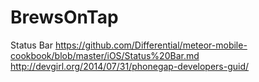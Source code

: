 BrewsOnTap
==========

Status Bar
https://github.com/Differential/meteor-mobile-cookbook/blob/master/iOS/Status%20Bar.md
http://devgirl.org/2014/07/31/phonegap-developers-guid/